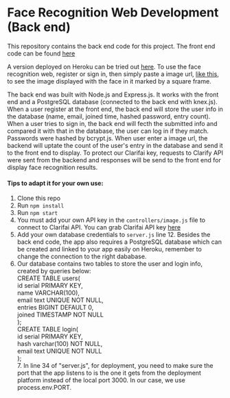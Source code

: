 # Face Recognition Web Development (Back end)
This repository contains the back end code for this project. The front end code can be found [here](https://github.com/FuAdventure/face-recognition-web-app)

A version deployed on Heroku can be tried out [here](https://face-recognition-vd.herokuapp.com/). To  use the face recognition web, register or sign in, then simply paste a image url, [like this](https://goop-img.com/wp-content/uploads/2020/06/Mask-Group-2.png), to see the image displayed with the face in it marked by a square frame.

The back end was built with Node.js and Express.js. It works with the front end and a PostgreSQL database (connected to the back end with knex.js). When a user register at the front end, the back end will store the user info in the database (name, email, joined time, hashed password, entry count). When a user tries to sign in, the back end will fecth the submitted info and compared it with that in the database, the user can log in if they match. Passwords were hashed by bcrypt.js. When user enter a image url, the backend will uptate the count of the user's entry in the database and send it to the front end to display. To protect our Clarifai key, requests to Clarify API were sent from the backend and responses will be send to the front end for display face recognition results.

#### Tips to adapt it for your own use:
1. Clone this repo
2. Run `npm install`
3. Run `npm start`
4. You must add your own API key in the `controllers/image.js` file to connect to Clarifai API. You can grab Clarifai API key [here](https://www.clarifai.com/)
5. Add your own database credentials to `server.js` line 12. Besides the back end code, the app also requires a PostgreSQL database which can be created and linked to your app easily on Heroku, remember to change the connection to the right dababase.
6. Our database contains two tables to store the user and login info, created by queries below:
<br>CREATE TABLE users( 
<br>	id serial PRIMARY KEY, 
<br>	name VARCHAR(100),
<br>	email text UNIQUE NOT NULL,
<br>	entries BIGINT DEFAULT 0,
<br>	joined TIMESTAMP NOT NULL
<br>);
<br>CREATE TABLE login(
<br>	id serial PRIMARY KEY,
<br>	hash varchar(100) NOT NULL,
<br>	email text UNIQUE NOT NULL
<br>);
<br>7. In line 34 of "server.js", for deployment, you need to make sure the port that the app listens to is the one it gets from the deployment platform instead of the local port 3000. In our case, we use process.env.PORT.
